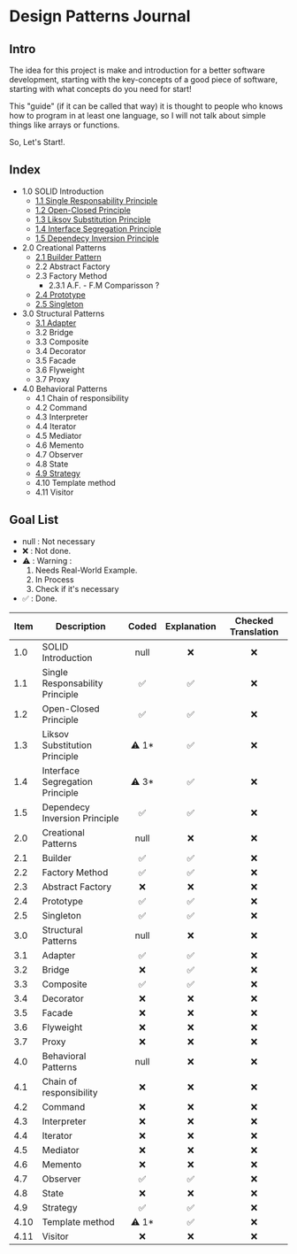# Design Patterns Journal

## Intro

The idea for this project is make and introduction for a better software development, starting with the key-concepts of a good piece of software, starting with what concepts do you need for start!

This "guide" (if it can be called that way) it is thought to people who knows how to program in at least one language, so I will not talk about simple things like arrays or functions.

So, Let's Start!.

## Index

- 1.0 SOLID Introduction
  - [1.1 Single Responsability Principle](https://github.com/fernandosoto138/Design-Patterns-Journal/blob/master/1.1%20SOLID%20SRP/Single%20Responsability%20Principle.md)
  - [1.2 Open-Closed Principle](https://github.com/fernandosoto138/Design-Patterns-Journal/blob/master/1.2%20SOLID%20OCP/Open%20Closed%20Principle.md)
  - [1.3 Liksov Substitution Principle](https://github.com/fernandosoto138/Design-Patterns-Journal/blob/master/1.3%20Liksov%20Substitution%20Principle/Liksov%20Substitution%20Principle.md)
  - [1.4 Interface Segregation Principle](https://github.com/fernandosoto138/Design-Patterns-Journal/blob/master/1.4%20Interface%20Segregation%20Principle/Interface%20Segregation%20Principle.md)
  - [1.5 Dependecy Inversion Principle](https://github.com/fernandosoto138/Design-Patterns-Journal/blob/master/1.5%20Dependency%20Inversion%20Principle/Dependecy%20Inversion%20principle.md)
- 2.0 Creational Patterns
  - [2.1 Builder Pattern](https://github.com/fernandosoto138/Design-Patterns-Journal/blob/master/2.1%20Builder/Builder%20Pattern.md)
  - 2.2 Abstract Factory
  - 2.3 Factory Method
    - 2.3.1 A.F. - F.M Comparisson ?
  - [2.4 Prototype](https://github.com/fernandosoto138/Design-Patterns-Journal/blob/master/2.4%20Prototype/Prototype%20Pattern.md)
  - [2.5 Singleton](https://github.com/fernandosoto138/Design-Patterns-Journal/blob/master/2.5%20Singleton/Singleton%20Pattern.md)
- 3.0 Structural Patterns
    - [3.1 Adapter](https://github.com/fernandosoto138/Design-Patterns-Journal/blob/master/3.1%20Adapter/Adapter%20Pattern.md)
    - 3.2 Bridge
    - 3.3 Composite
    - 3.4 Decorator
    - 3.5 Facade
    - 3.6 Flyweight
    - 3.7 Proxy
- 4.0 Behavioral Patterns
    - 4.1 Chain of responsibility
    - 4.2 Command
    - 4.3 Interpreter
    - 4.4 Iterator
    - 4.5 Mediator
    - 4.6 Memento
    - 4.7 Observer
    - 4.8 State
    - [4.9 Strategy](https://github.com/fernandosoto138/Design-Patterns-Journal/blob/master/4.9%20Strategy/Strategy%20Pattern.md)
    - 4.10 Template method
    - 4.11 Visitor

## Goal List

- null : Not necessary
- ❌ : Not done.
- ⚠️ : Warning :
  1. Needs Real-World Example.
  1. In Process
  1. Check if it's necessary
- ✅ : Done.

| Item  | Description                     | Coded | Explanation | Checked Translation |
| ----- | ------------------------------- | :---: | :---------: | :-----------------: |
| 1.0   | SOLID Introduction              | null  | ❌           | ❌                   |
| 1.1   | Single Responsability Principle | ✅     | ✅           | ❌                   |
| 1.2   | Open-Closed Principle           | ✅     | ✅           | ❌                   |
| 1.3   | Liksov Substitution Principle   | ⚠️ 1* | ✅           | ❌                   |
| 1.4   | Interface Segregation Principle | ⚠️ 3* | ✅           | ❌                   |
| 1.5   | Dependecy Inversion Principle   | ✅     | ✅           | ❌                   |
| 2.0   | Creational Patterns             | null  | ❌           | ❌                   |
| 2.1   | Builder                         | ✅     | ✅           | ❌                   |
| 2.2   | Factory Method                  | ✅    | ✅            | ❌                   |
| 2.3   | Abstract Factory                | ❌     |  ❌          | ❌                   |
| 2.4   | Prototype                       | ✅     | ✅           | ❌                   |
| 2.5   | Singleton                       | ✅     | ✅           | ❌                   |
| 3.0   | Structural Patterns             | null  | ❌           | ❌                   |
| 3.1   | Adapter                         | ✅     | ✅           | ❌                   |
| 3.2   | Bridge                          | ❌     | ✅          | ❌                   |
| 3.3   | Composite                       | ✅     | ✅           | ❌                   |
| 3.4   | Decorator                       | ❌     | ❌           | ❌                   |
| 3.5   | Facade                          | ❌     | ❌           | ❌                   |
| 3.6   | Flyweight                       | ❌     | ❌           | ❌                   |
| 3.7   | Proxy                           | ❌     | ❌           | ❌                   |
| 4.0   | Behavioral Patterns             | null  | ❌           | ❌                   |
| 4.1   | Chain of responsibility         | ❌     | ❌           | ❌                   |
| 4.2   | Command                         | ❌     | ❌           | ❌                   |
| 4.3   | Interpreter                     | ❌     | ❌           | ❌                   |
| 4.4   | Iterator                        | ❌     | ❌           | ❌                   |
| 4.5   | Mediator                        | ❌     | ❌           | ❌                   |
| 4.6   | Memento                         | ❌     | ❌           | ❌                   |
| 4.7   | Observer                        | ✅     | ✅           | ❌                   |
| 4.8   | State                           | ❌     | ❌           | ❌                   |
| 4.9   | Strategy                        | ✅     | ✅           | ❌                   |
| 4.10  | Template method                 | ⚠️ 1*  | ✅          | ❌                   |
| 4.11  | Visitor                         | ❌     | ❌           | ❌                   |